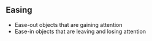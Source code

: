 <!-- TITLE: Animation -->

## Easing
* Ease-out objects that are gaining attention
* Ease-in objects that are leaving and losing attention